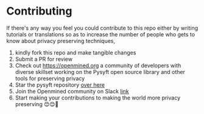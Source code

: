 # Contributing
If there's any way you feel you could contribute to this repo either by writing tutorials or translations so as to increase the number of people who gets to know about privacy preserving techniques,

1. kindly fork this repo and make tangible changes 
2. Submit a PR for review
3. Check out https://openmined.org a community of developers with diverse skillset working on the Pysyft open source library and other tools for preserving privacy
4. Star the pysyft repository [ over here](https://github.com/OpenMined/PySyft/tree/dev)
5. Join the Openmined community on Slack [link](https://openmined.slack.com/join/shared_invite/zt-een94bc6-6ErpR~73SFAdNu5~QH7tlg#/)
6. Start making your contributions to making the world more privacy preserving 😊😊🤸

